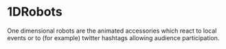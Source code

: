 # 1DRobots
One dimensional robots are the animated accessories which react to local events or to (for example) twitter hashtags allowing audience participation.
